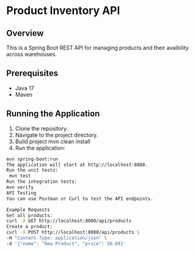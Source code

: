 # Product Inventory API

## Overview
This is a Spring Boot REST API for managing products and their avaibility across warehouses.

## Prerequisites
- Java 17
- Maven

## Running the Application
1. Clone the repository.
2. Navigate to the project directory.
3. Build project
 mvn clean install
4. Run the application:
```bash
mvn spring-boot:run
The application will start at http://localhost:8080.
Run the unit tests:
 mvn test
Run the integration tests:
mvn verify
API Testing
You can use Postman or Curl to test the API endpoints.

Example Requests
Get all products:
curl -X GET http://localhost:8080/api/products
Create a product:
curl -X POST http://localhost:8080/api/products \
-H "Content-Type: application/json" \
-d '{"name": "New Product", "price": 50.00}'

